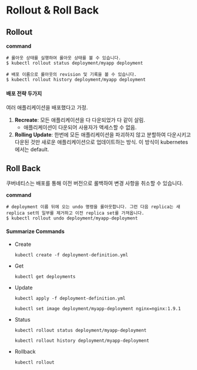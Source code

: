 # Rollout & Roll Back



## Rollout

**command**

```
# 롤아웃 상태를 실행하여 롤아웃 상태를 볼 수 있습니다.
$ kubectl rollout status deployment/myapp deployment
```

```
# 배포 이름으로 롤아웃의 revision 및 기록을 볼 수 있습니다.
$ kubectl rollout history deployment/myapp deployment
```



#### 배포 전략 두가지

여러 애플리케이션을 배포했다고 가정.

1. **Recreate**: 모든 애플리케이션을 다 다운되었가 다 같이 살림.
   - 애플리케이션이 다운되어 사용자가 액세스할 수 없음.
2. **Rolling Update**: 한번에 모든 애플리케이션을 파괴하지 않고 분할하여 다운시키고 다운된 것만 새로운 애플리케이션으로 업데이트하는 방식. 이 방식이 kubernetes에서는 default.





## Roll Back

쿠버네티스는 배포를 통해 이전 버전으로 롤백하여 변경 사항을 취소할 수 있습니다.



**command**

```
# deployment 이름 뒤에 오는 undo 명령을 롤아웃합니다. 그런 다음 replica는 새 replica set의 일부를 제거하고 이전 replica set를 가져옵니다.
$ kubectl rollout undo deployment/myapp-deployment
```





#### Summarize Commands

- Create

  `kubectl create -f deployment-definition.yml`

- Get

  `kubectl get deployments`

- Update

  `kubectl apply -f deployment-definition.yml`

  `kubectl set image deployment/myapp-deployment nginx=nginx:1.9.1`

- Status

  `kubectl rollout status deployment/myapp-deployment`

  `kubectl rollout history deployment/myapp-deployment`

- Rollback

  `kubectl rollout`


